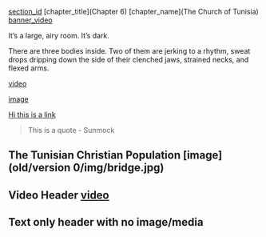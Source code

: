 [section_id](church_of_tunisia)
[chapter_title](Chapter 6)
[chapter_name](The Church of Tunisia)
[banner_video](https://s3.amazonaws.com/sunnymock/a/1409173216797.webm)

It’s a large, airy room. It’s dark.

There are three bodies inside. Two of them are jerking to a rhythm, sweat drops dripping down the side of their clenched jaws, strained necks, and flexed arms. 

[video](https://s3.amazonaws.com/sunnymock/a/1409173216797.webm "\"I want to say it loudly.\"")

[image](content/images/IMG_8375.JPG "I’m drunk in the photography. I’m drunk in the dancing.")

[Hi this is a link](http://google.com)

> This is a quote - Sunmock

## The Tunisian Christian Population [image](old/version 0/img/bridge.jpg)

## Video Header [video](https://s3.amazonaws.com/sunnymock/a/1409173216797.webm)

## Text only header with no image/media